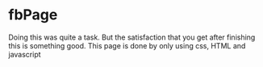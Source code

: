 # fbPage
Doing this was quite a task. But the satisfaction that you get after finishing this is something good. This page is done by only using css, HTML and javascript
